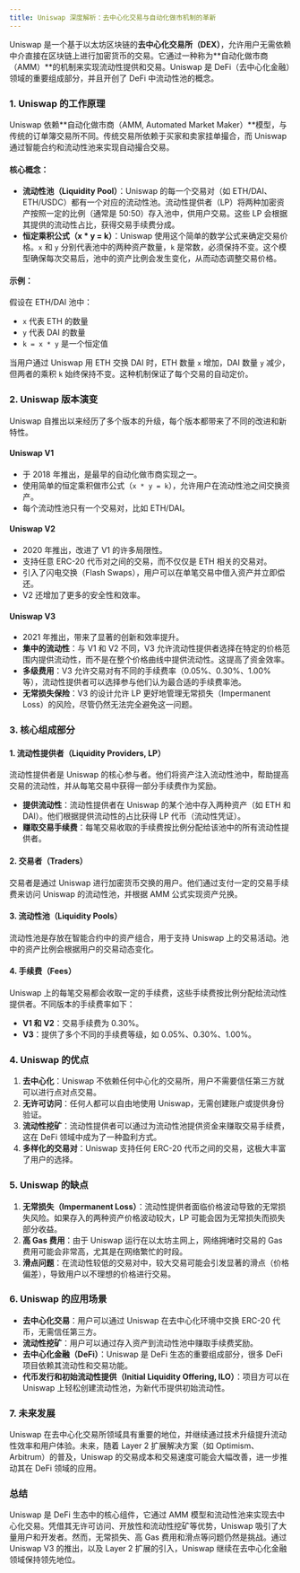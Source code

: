 ```yaml
---
title: Uniswap 深度解析：去中心化交易与自动化做市机制的革新
---
```



Uniswap 是一个基于以太坊区块链的**去中心化交易所（DEX）**，允许用户无需依赖中介直接在区块链上进行加密货币的交易。它通过一种称为**自动化做市商（AMM）**的机制来实现流动性提供和交易。Uniswap 是 DeFi（去中心化金融）领域的重要组成部分，并且开创了 DeFi 中流动性池的概念。

### 1. **Uniswap 的工作原理**
Uniswap 依赖**自动化做市商（AMM, Automated Market Maker）**模型，与传统的订单簿交易所不同。传统交易所依赖于买家和卖家挂单撮合，而 Uniswap 通过智能合约和流动性池来实现自动撮合交易。

#### 核心概念：
- **流动性池（Liquidity Pool）**：Uniswap 的每一个交易对（如 ETH/DAI、ETH/USDC）都有一个对应的流动性池。流动性提供者（LP）将两种加密资产按照一定的比例（通常是 50:50）存入池中，供用户交易。这些 LP 会根据其提供的流动性占比，获得交易手续费分成。
- **恒定乘积公式（x * y = k）**：Uniswap 使用这个简单的数学公式来确定交易价格。`x` 和 `y` 分别代表池中的两种资产数量，`k` 是常数，必须保持不变。这个模型确保每次交易后，池中的资产比例会发生变化，从而动态调整交易价格。

#### 示例：
假设在 ETH/DAI 池中：
- `x` 代表 ETH 的数量
- `y` 代表 DAI 的数量
- `k = x * y` 是一个恒定值

当用户通过 Uniswap 用 ETH 交换 DAI 时，ETH 数量 `x` 增加，DAI 数量 `y` 减少，但两者的乘积 `k` 始终保持不变。这种机制保证了每个交易的自动定价。

### 2. **Uniswap 版本演变**
Uniswap 自推出以来经历了多个版本的升级，每个版本都带来了不同的改进和新特性。

#### **Uniswap V1**
- 于 2018 年推出，是最早的自动化做市商实现之一。
- 使用简单的恒定乘积做市公式（`x * y = k`），允许用户在流动性池之间交换资产。
- 每个流动性池只有一个交易对，比如 ETH/DAI。

#### **Uniswap V2**
- 2020 年推出，改进了 V1 的许多局限性。
- 支持任意 ERC-20 代币对之间的交易，而不仅仅是 ETH 相关的交易对。
- 引入了闪电交换（Flash Swaps），用户可以在单笔交易中借入资产并立即偿还。
- V2 还增加了更多的安全性和效率。

#### **Uniswap V3**
- 2021 年推出，带来了显著的创新和效率提升。
- **集中的流动性**：与 V1 和 V2 不同，V3 允许流动性提供者选择在特定的价格范围内提供流动性，而不是在整个价格曲线中提供流动性。这提高了资金效率。
- **多级费用**：V3 允许交易对有不同的手续费率（0.05%、0.30%、1.00% 等），流动性提供者可以选择参与他们认为最合适的手续费率池。
- **无常损失保险**：V3 的设计允许 LP 更好地管理无常损失（Impermanent Loss）的风险，尽管仍然无法完全避免这一问题。

### 3. **核心组成部分**

#### 1. **流动性提供者（Liquidity Providers, LP）**
流动性提供者是 Uniswap 的核心参与者。他们将资产注入流动性池中，帮助提高交易的流动性，并从每笔交易中获得一部分手续费作为奖励。
- **提供流动性**：流动性提供者在 Uniswap 的某个池中存入两种资产（如 ETH 和 DAI）。他们根据提供流动性的占比获得 LP 代币（流动性凭证）。
- **赚取交易手续费**：每笔交易收取的手续费按比例分配给该池中的所有流动性提供者。

#### 2. **交易者（Traders）**
交易者是通过 Uniswap 进行加密货币交换的用户。他们通过支付一定的交易手续费来访问 Uniswap 的流动性池，并根据 AMM 公式实现资产兑换。

#### 3. **流动性池（Liquidity Pools）**
流动性池是存放在智能合约中的资产组合，用于支持 Uniswap 上的交易活动。池中的资产比例会根据用户的交易动态变化。

#### 4. **手续费（Fees）**
Uniswap 上的每笔交易都会收取一定的手续费，这些手续费按比例分配给流动性提供者。不同版本的手续费率如下：
- **V1 和 V2**：交易手续费为 0.30%。
- **V3**：提供了多个不同的手续费等级，如 0.05%、0.30%、1.00%。

### 4. **Uniswap 的优点**

1. **去中心化**：Uniswap 不依赖任何中心化的交易所，用户不需要信任第三方就可以进行点对点交易。
2. **无许可访问**：任何人都可以自由地使用 Uniswap，无需创建账户或提供身份验证。
3. **流动性挖矿**：流动性提供者可以通过为流动性池提供资金来赚取交易手续费，这在 DeFi 领域中成为了一种盈利方式。
4. **多样化的交易对**：Uniswap 支持任何 ERC-20 代币之间的交易，这极大丰富了用户的选择。

### 5. **Uniswap 的缺点**

1. **无常损失（Impermanent Loss）**：流动性提供者面临价格波动导致的无常损失风险。如果存入的两种资产价格波动较大，LP 可能会因为无常损失而损失部分收益。
2. **高 Gas 费用**：由于 Uniswap 运行在以太坊主网上，网络拥堵时交易的 Gas 费用可能会非常高，尤其是在网络繁忙的时段。
3. **滑点问题**：在流动性较低的交易对中，较大交易可能会引发显著的滑点（价格偏差），导致用户以不理想的价格进行交易。

### 6. **Uniswap 的应用场景**

- **去中心化交易**：用户可以通过 Uniswap 在去中心化环境中交换 ERC-20 代币，无需信任第三方。
- **流动性挖矿**：用户可以通过存入资产到流动性池中赚取手续费奖励。
- **去中心化金融（DeFi）**：Uniswap 是 DeFi 生态的重要组成部分，很多 DeFi 项目依赖其流动性和交易功能。
- **代币发行和初始流动性提供（Initial Liquidity Offering, ILO）**：项目方可以在 Uniswap 上轻松创建流动性池，为新代币提供初始流动性。

### 7. **未来发展**
Uniswap 在去中心化交易所领域具有重要的地位，并继续通过技术升级提升流动性效率和用户体验。未来，随着 Layer 2 扩展解决方案（如 Optimism、Arbitrum）的普及，Uniswap 的交易成本和交易速度可能会大幅改善，进一步推动其在 DeFi 领域的应用。

### 总结
Uniswap 是 DeFi 生态中的核心组件，它通过 AMM 模型和流动性池来实现去中心化交易。凭借其无许可访问、开放性和流动性挖矿等优势，Uniswap 吸引了大量用户和开发者。然而，无常损失、高 Gas 费用和滑点等问题仍然是挑战。通过 Uniswap V3 的推出，以及 Layer 2 扩展的引入，Uniswap 继续在去中心化金融领域保持领先地位。